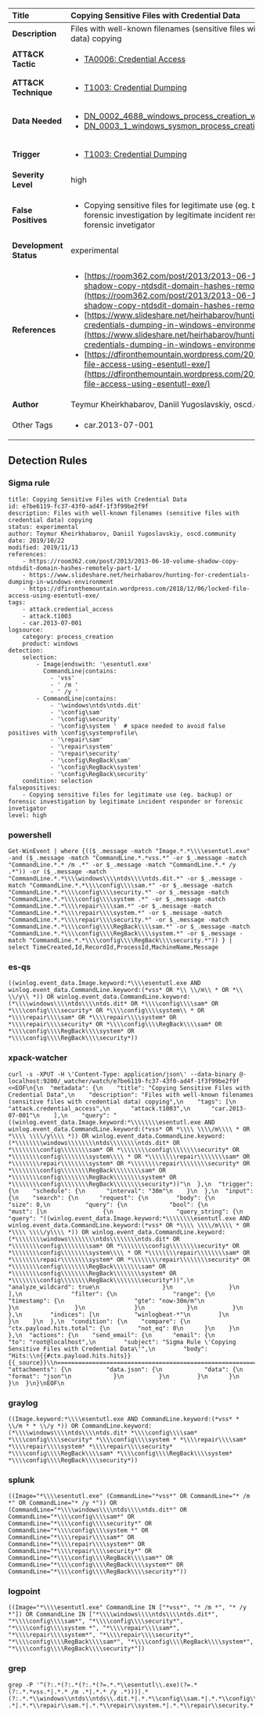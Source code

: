 | Title                    | Copying Sensitive Files with Credential Data       |
|:-------------------------|:------------------|
| **Description**          | Files with well-known filenames (sensitive files with credential data) copying |
| **ATT&amp;CK Tactic**    |  <ul><li>[TA0006: Credential Access](https://attack.mitre.org/tactics/TA0006)</li></ul>  |
| **ATT&amp;CK Technique** | <ul><li>[T1003: Credential Dumping](https://attack.mitre.org/techniques/T1003)</li></ul>  |
| **Data Needed**          | <ul><li>[DN_0002_4688_windows_process_creation_with_commandline](../Data_Needed/DN_0002_4688_windows_process_creation_with_commandline.md)</li><li>[DN_0003_1_windows_sysmon_process_creation](../Data_Needed/DN_0003_1_windows_sysmon_process_creation.md)</li></ul>  |
| **Trigger**              | <ul><li>[T1003: Credential Dumping](../Triggers/T1003.md)</li></ul>  |
| **Severity Level**       | high |
| **False Positives**      | <ul><li>Copying sensitive files for legitimate use (eg. backup) or forensic investigation by legitimate incident responder or forensic invetigator</li></ul>  |
| **Development Status**   | experimental |
| **References**           | <ul><li>[https://room362.com/post/2013/2013-06-10-volume-shadow-copy-ntdsdit-domain-hashes-remotely-part-1/](https://room362.com/post/2013/2013-06-10-volume-shadow-copy-ntdsdit-domain-hashes-remotely-part-1/)</li><li>[https://www.slideshare.net/heirhabarov/hunting-for-credentials-dumping-in-windows-environment](https://www.slideshare.net/heirhabarov/hunting-for-credentials-dumping-in-windows-environment)</li><li>[https://dfironthemountain.wordpress.com/2018/12/06/locked-file-access-using-esentutl-exe/](https://dfironthemountain.wordpress.com/2018/12/06/locked-file-access-using-esentutl-exe/)</li></ul>  |
| **Author**               | Teymur Kheirkhabarov, Daniil Yugoslavskiy, oscd.community |
| Other Tags           | <ul><li>car.2013-07-001</li></ul> | 

## Detection Rules

### Sigma rule

```
title: Copying Sensitive Files with Credential Data
id: e7be6119-fc37-43f0-ad4f-1f3f99be2f9f
description: Files with well-known filenames (sensitive files with credential data) copying
status: experimental
author: Teymur Kheirkhabarov, Daniil Yugoslavskiy, oscd.community
date: 2019/10/22
modified: 2019/11/13
references:
    - https://room362.com/post/2013/2013-06-10-volume-shadow-copy-ntdsdit-domain-hashes-remotely-part-1/
    - https://www.slideshare.net/heirhabarov/hunting-for-credentials-dumping-in-windows-environment
    - https://dfironthemountain.wordpress.com/2018/12/06/locked-file-access-using-esentutl-exe/
tags:
    - attack.credential_access
    - attack.t1003
    - car.2013-07-001
logsource:
    category: process_creation
    product: windows
detection:
    selection:
        - Image|endswith: '\esentutl.exe'
          CommandLine|contains:
            - 'vss'
            - ' /m '
            - ' /y '
        - CommandLine|contains:
            - '\windows\ntds\ntds.dit'
            - '\config\sam'
            - '\config\security'
            - '\config\system '  # space needed to avoid false positives with \config\systemprofile\
            - '\repair\sam'
            - '\repair\system'
            - '\repair\security'
            - '\config\RegBack\sam'
            - '\config\RegBack\system'
            - '\config\RegBack\security'
    condition: selection
falsepositives:
    - Copying sensitive files for legitimate use (eg. backup) or forensic investigation by legitimate incident responder or forensic invetigator
level: high

```





### powershell
    
```
Get-WinEvent | where {(($_.message -match "Image.*.*\\\\esentutl.exe" -and ($_.message -match "CommandLine.*.*vss.*" -or $_.message -match "CommandLine.*.* /m .*" -or $_.message -match "CommandLine.*.* /y .*")) -or ($_.message -match "CommandLine.*.*\\\\windows\\\\ntds\\\\ntds.dit.*" -or $_.message -match "CommandLine.*.*\\\\config\\\\sam.*" -or $_.message -match "CommandLine.*.*\\\\config\\\\security.*" -or $_.message -match "CommandLine.*.*\\\\config\\\\system .*" -or $_.message -match "CommandLine.*.*\\\\repair\\\\sam.*" -or $_.message -match "CommandLine.*.*\\\\repair\\\\system.*" -or $_.message -match "CommandLine.*.*\\\\repair\\\\security.*" -or $_.message -match "CommandLine.*.*\\\\config\\\\RegBack\\\\sam.*" -or $_.message -match "CommandLine.*.*\\\\config\\\\RegBack\\\\system.*" -or $_.message -match "CommandLine.*.*\\\\config\\\\RegBack\\\\security.*")) } | select TimeCreated,Id,RecordId,ProcessId,MachineName,Message
```


### es-qs
    
```
((winlog.event_data.Image.keyword:*\\\\esentutl.exe AND winlog.event_data.CommandLine.keyword:(*vss* OR *\\ \\/m\\ * OR *\\ \\/y\\ *)) OR winlog.event_data.CommandLine.keyword:(*\\\\windows\\\\ntds\\\\ntds.dit* OR *\\\\config\\\\sam* OR *\\\\config\\\\security* OR *\\\\config\\\\system\\ * OR *\\\\repair\\\\sam* OR *\\\\repair\\\\system* OR *\\\\repair\\\\security* OR *\\\\config\\\\RegBack\\\\sam* OR *\\\\config\\\\RegBack\\\\system* OR *\\\\config\\\\RegBack\\\\security*))
```


### xpack-watcher
    
```
curl -s -XPUT -H \'Content-Type: application/json\' --data-binary @- localhost:9200/_watcher/watch/e7be6119-fc37-43f0-ad4f-1f3f99be2f9f <<EOF\n{\n  "metadata": {\n    "title": "Copying Sensitive Files with Credential Data",\n    "description": "Files with well-known filenames (sensitive files with credential data) copying",\n    "tags": [\n      "attack.credential_access",\n      "attack.t1003",\n      "car.2013-07-001"\n    ],\n    "query": "((winlog.event_data.Image.keyword:*\\\\\\\\esentutl.exe AND winlog.event_data.CommandLine.keyword:(*vss* OR *\\\\ \\\\/m\\\\ * OR *\\\\ \\\\/y\\\\ *)) OR winlog.event_data.CommandLine.keyword:(*\\\\\\\\windows\\\\\\\\ntds\\\\\\\\ntds.dit* OR *\\\\\\\\config\\\\\\\\sam* OR *\\\\\\\\config\\\\\\\\security* OR *\\\\\\\\config\\\\\\\\system\\\\ * OR *\\\\\\\\repair\\\\\\\\sam* OR *\\\\\\\\repair\\\\\\\\system* OR *\\\\\\\\repair\\\\\\\\security* OR *\\\\\\\\config\\\\\\\\RegBack\\\\\\\\sam* OR *\\\\\\\\config\\\\\\\\RegBack\\\\\\\\system* OR *\\\\\\\\config\\\\\\\\RegBack\\\\\\\\security*))"\n  },\n  "trigger": {\n    "schedule": {\n      "interval": "30m"\n    }\n  },\n  "input": {\n    "search": {\n      "request": {\n        "body": {\n          "size": 0,\n          "query": {\n            "bool": {\n              "must": [\n                {\n                  "query_string": {\n                    "query": "((winlog.event_data.Image.keyword:*\\\\\\\\esentutl.exe AND winlog.event_data.CommandLine.keyword:(*vss* OR *\\\\ \\\\/m\\\\ * OR *\\\\ \\\\/y\\\\ *)) OR winlog.event_data.CommandLine.keyword:(*\\\\\\\\windows\\\\\\\\ntds\\\\\\\\ntds.dit* OR *\\\\\\\\config\\\\\\\\sam* OR *\\\\\\\\config\\\\\\\\security* OR *\\\\\\\\config\\\\\\\\system\\\\ * OR *\\\\\\\\repair\\\\\\\\sam* OR *\\\\\\\\repair\\\\\\\\system* OR *\\\\\\\\repair\\\\\\\\security* OR *\\\\\\\\config\\\\\\\\RegBack\\\\\\\\sam* OR *\\\\\\\\config\\\\\\\\RegBack\\\\\\\\system* OR *\\\\\\\\config\\\\\\\\RegBack\\\\\\\\security*))",\n                    "analyze_wildcard": true\n                  }\n                }\n              ],\n              "filter": {\n                "range": {\n                  "timestamp": {\n                    "gte": "now-30m/m"\n                  }\n                }\n              }\n            }\n          }\n        },\n        "indices": [\n          "winlogbeat-*"\n        ]\n      }\n    }\n  },\n  "condition": {\n    "compare": {\n      "ctx.payload.hits.total": {\n        "not_eq": 0\n      }\n    }\n  },\n  "actions": {\n    "send_email": {\n      "email": {\n        "to": "root@localhost",\n        "subject": "Sigma Rule \'Copying Sensitive Files with Credential Data\'",\n        "body": "Hits:\\n{{#ctx.payload.hits.hits}}{{_source}}\\n================================================================================\\n{{/ctx.payload.hits.hits}}",\n        "attachments": {\n          "data.json": {\n            "data": {\n              "format": "json"\n            }\n          }\n        }\n      }\n    }\n  }\n}\nEOF\n
```


### graylog
    
```
((Image.keyword:*\\\\esentutl.exe AND CommandLine.keyword:(*vss* * \\/m * * \\/y *)) OR CommandLine.keyword:(*\\\\windows\\\\ntds\\\\ntds.dit* *\\\\config\\\\sam* *\\\\config\\\\security* *\\\\config\\\\system * *\\\\repair\\\\sam* *\\\\repair\\\\system* *\\\\repair\\\\security* *\\\\config\\\\RegBack\\\\sam* *\\\\config\\\\RegBack\\\\system* *\\\\config\\\\RegBack\\\\security*))
```


### splunk
    
```
((Image="*\\\\esentutl.exe" (CommandLine="*vss*" OR CommandLine="* /m *" OR CommandLine="* /y *")) OR (CommandLine="*\\\\windows\\\\ntds\\\\ntds.dit*" OR CommandLine="*\\\\config\\\\sam*" OR CommandLine="*\\\\config\\\\security*" OR CommandLine="*\\\\config\\\\system *" OR CommandLine="*\\\\repair\\\\sam*" OR CommandLine="*\\\\repair\\\\system*" OR CommandLine="*\\\\repair\\\\security*" OR CommandLine="*\\\\config\\\\RegBack\\\\sam*" OR CommandLine="*\\\\config\\\\RegBack\\\\system*" OR CommandLine="*\\\\config\\\\RegBack\\\\security*"))
```


### logpoint
    
```
((Image="*\\\\esentutl.exe" CommandLine IN ["*vss*", "* /m *", "* /y *"]) OR CommandLine IN ["*\\\\windows\\\\ntds\\\\ntds.dit*", "*\\\\config\\\\sam*", "*\\\\config\\\\security*", "*\\\\config\\\\system *", "*\\\\repair\\\\sam*", "*\\\\repair\\\\system*", "*\\\\repair\\\\security*", "*\\\\config\\\\RegBack\\\\sam*", "*\\\\config\\\\RegBack\\\\system*", "*\\\\config\\\\RegBack\\\\security*"])
```


### grep
    
```
grep -P '^(?:.*(?:.*(?:.*(?=.*.*\\esentutl\\.exe)(?=.*(?:.*.*vss.*|.*.* /m .*|.*.* /y .*)))|.*(?:.*.*\\windows\\ntds\\ntds\\.dit.*|.*.*\\config\\sam.*|.*.*\\config\\security.*|.*.*\\config\\system .*|.*.*\\repair\\sam.*|.*.*\\repair\\system.*|.*.*\\repair\\security.*|.*.*\\config\\RegBack\\sam.*|.*.*\\config\\RegBack\\system.*|.*.*\\config\\RegBack\\security.*)))'
```




